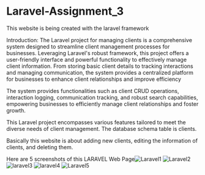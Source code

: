 # Laravel-Assignment_3

This website is being created with the laravel framework


Introduction:
The Laravel project for managing clients is a comprehensive system designed to streamline client management processes for businesses. Leveraging Laravel's robust framework, this project offers a user-friendly interface and powerful functionality to effectively manage client information. From storing basic client details to tracking interactions and managing communication, the system provides a centralized platform for businesses to enhance client relationships and improve efficiency


The system provides functionalities such as client CRUD operations, interaction logging, communication tracking, and robust search capabilities, empowering businesses to efficiently manage client relationships and foster growth.

This Laravel project encompasses various features tailored to meet the diverse needs of client management. The database schema table is clients.

Basically this website is about adding new clients, editing the information of clients, and deleting them.

Here are 5 screenshots of this LARAVEL Web Page![Laravel1](https://github.com/iamgaurabhishek/Laravel-Assignment_3/assets/138291994/3241acee-5263-47d4-a98b-f8ab506c1287)
![Laravel2](https://github.com/iamgaurabhishek/Laravel-Assignment_3/assets/138291994/7b964960-b764-4a77-8a6b-bfb7b6a824b8)
![laravel3](https://github.com/iamgaurabhishek/Laravel-Assignment_3/assets/138291994/9b191fcd-191a-4a72-8227-69c6e7e666dc)
![laravel4](https://github.com/iamgaurabhishek/Laravel-Assignment_3/assets/138291994/fd5c415f-e1cd-403f-b424-c928744ea9cb)
![Laravel5](https://github.com/iamgaurabhishek/Laravel-Assignment_3/assets/138291994/1034a9d4-6ccf-4700-a74d-185a957a7bf1)
